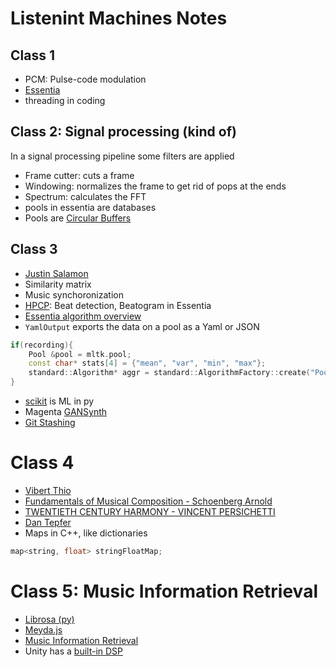 # Listenint Machines Notes

## Class 1
* PCM: Pulse-code modulation
* [Essentia](https://essentia.upf.edu/documentation/documentation.html)
* threading in coding

## Class 2: Signal processing (kind of)
In a signal processing pipeline some filters are applied
* Frame cutter: cuts a frame
* Windowing: normalizes the frame to get rid of pops at the ends
* Spectrum: calculates the FFT
* pools in essentia are databases
* Pools are [Circular Buffers](https://en.wikipedia.org/wiki/Circular_buffer)

## Class 3
* [Justin Salamon](http://www.justinsalamon.com/)
* Similarity matrix
* Music synchoronization
* [HPCP](https://en.wikipedia.org/wiki/Harmonic_pitch_class_profiles): Beat detection, Beatogram in Essentia
* [Essentia algorithm overview](https://essentia.upf.edu/documentation/algorithms_overview.html)
* `YamlOutput` exports the data on a pool as a Yaml or JSON 

```c++
if(recording){
    Pool &pool = mltk.pool;
    const char* stats[4] = {"mean", "var", "min", "max"};
    standard::Algorithm* aggr = standard::AlgorithmFactory::create("PoolAggregator", "defaultStats", arrayToVector<>;
}
```

* [scikit](https://scikit-learn.org) is ML in py
* Magenta [GANSynth](https://magenta.tensorflow.org/gansynth)
* [Git Stashing](https://calendar.google.com/calendar/r/week)

# Class 4
* [Vibert Thio](https://vibertthio.com/portfolio/projects/)
* [Fundamentals of Musical Composition - Schoenberg Arnold](https://monoskop.org/images/d/da/Schoenberg_Arnold_Fundamentals_of_Musical_Composition_no_OCR.pdf)
* [TWENTIETH CENTURY HARMONY - VINCENT PERSICHETTI](http://www.thereelscore.com/PortfolioStuff/PDFFiles/PersichettiNotes.pdf)
* [Dan Tepfer](http://www.dantepfer.com/)
* Maps in C++, like dictionaries
```c++
map<string, float> stringFloatMap;
```

# Class 5: Music Information Retrieval
* [Librosa (py)](https://librosa.github.io/librosa/)
* [Meyda.js](https://meyda.js.org/)
* [Music Information Retrieval](https://musicinformationretrieval.com/)
* Unity has a [built-in DSP](https://docs.unity3d.com/Manual/AudioMixerNativeAudioPlugin.html)